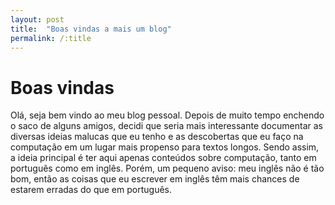 ```yaml
---
layout: post
title:	"Boas vindas a mais um blog"
permalink: /:title
---
```


# Boas vindas

Olá, seja bem vindo ao meu blog pessoal. Depois de muito tempo enchendo o saco de alguns amigos, decidi que seria mais interessante documentar as diversas ideias malucas que eu tenho e as descobertas que eu faço na computação em um lugar mais propenso para textos longos. Sendo assim, a ideia principal é ter aqui apenas conteúdos sobre computação, tanto em português como em inglês. Porém, um pequeno aviso: meu inglês não é tão bom, então as coisas que eu escrever em inglês têm mais chances de estarem erradas do que em português.
